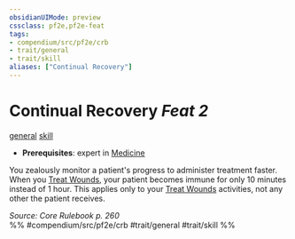 ```yaml
---
obsidianUIMode: preview
cssclass: pf2e,pf2e-feat
tags:
- compendium/src/pf2e/crb
- trait/general
- trait/skill
aliases: ["Continual Recovery"]
---
```

# Continual Recovery  *Feat 2*  
[general](../../rules/traits/general.md)  [skill](../../rules/traits/skill.md)  

- **Prerequisites**: expert in [Medicine](../skills.md#Medicine)

You zealously monitor a patient's progress to administer treatment faster. When you [Treat Wounds](../../rules/actions/treat-wounds.md), your patient becomes immune for only 10 minutes instead of 1 hour. This applies only to your [Treat Wounds](../../rules/actions/treat-wounds.md) activities, not any other the patient receives.

*Source: Core Rulebook p. 260*  
%% #compendium/src/pf2e/crb #trait/general #trait/skill %%